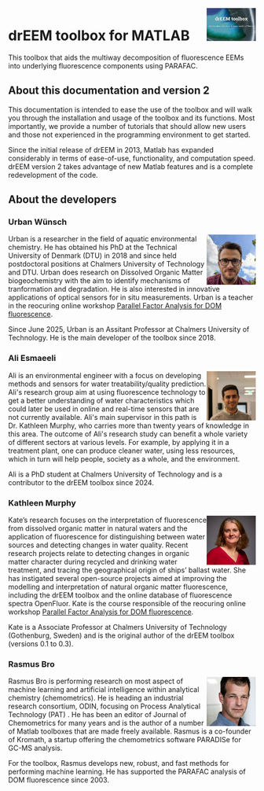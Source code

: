 <img src="top right corner logo.png" width="100" height="auto" align="right"/>

# drEEM toolbox for MATLAB
This toolbox that aids the multiway decomposition of fluorescence EEMs into underlying fluorescence components using PARAFAC.

## About this documentation and version 2
This documentation is intended to ease the use of the toolbox and will walk you through the installation and usage of the toolbox and its functions. Most importantly, we provide a number of tutorials that should allow new users and those not experienced in the programming environment to get started.

Since the initial release of drEEM in 2013, Matlab has expanded considerably in terms of ease-of-use, functionality, and computation speed. drEEM version 2 takes advantage of new Matlab features and is a complete redevelopment of the code.



<!--<p align="center">
 <iframe width="80%" height="400" allowfullscreen="true"
src="https://www.youtube.com/embed/N_M8hMbKJFA?autoplay=1&mute=1&hl=en&cc_lang_pref=en&cc_load_policy=1">
</iframe>
</p>-->

## About the developers
### Urban Wünsch

<img src="dev_urban.jpeg" width="100" height="auto" align="right"/>Urban is a researcher in the field of aquatic environmental chemistry. He has obtained his PhD at the Technical University of Denmark (DTU) in 2018 and since held postdoctoral positions at Chalmers University of Technology and DTU. Urban does research on Dissolved Organic Matter biogeochemistry with the aim to identify mechanisms of tranformation and degradation. He is also interested in innovative applications of optical sensors for in situ measurements. Urban is a teacher in the reocuring online workshop [Parallel Factor Analysis for DOM fluorescence](https://dreem.gitlab.io/coursepage/). 

Since June 2025, Urban is an Assitant Professor at Chalmers University of Technology. He is the main developer of the toolbox since 2018.

### Ali Esmaeeli
<img src="dev_ali.jpeg" width="100" height="auto" align="right"/>Ali is an environmental engineer with a focus on developing methods and sensors for water treatability/quality prediction. Ali's research group aim at using fluorescence technology to get a better understanding of water characteristics which could later be used in online and real-time sensors that are not currently available. Ali's main supervisor in this path is Dr. Kathleen Murphy, who carries more than twenty years of knowledge in this area. The outcome of Ali's research study can benefit a whole variety of different sectors at various levels. For example, by applying it in a treatment plant, one can produce cleaner water, using less resources, which in turn will help people, society as a whole, and the environment.

Ali is a PhD student at Chalmers University of Technology and is a contributor to the drEEM toolbox since 2024.

### Kathleen Murphy

<img src="dev_kate.jpeg" width="100" height="auto" align="right"/>Kate’s research focuses on the interpretation of fluorescence from dissolved organic matter in natural waters and the application of fluorescence for distinguishing between water sources and detecting changes in water quality. Recent research projects relate to detecting changes in organic matter character during recycled and drinking water treatment, and tracing the geographical origin of ships’ ballast water. She has instigated several open-source projects aimed at improving the modelling and interpretation of natural organic matter fluorescence, including the drEEM toolbox and the online database of fluorescence spectra OpenFluor. Kate is the course responsible of the reocuring online workshop [Parallel Factor Analysis for DOM fluorescence](https://dreem.gitlab.io/coursepage/). 

Kate is a Associate Professor at Chalmers University of Technology (Gothenburg, Sweden) and is the original author of the drEEM toolbox (versions 0.1 to 0.3).


### Rasmus Bro

<img src="dev_rasmus.jpg" width="100" height="auto" align="right"/>Rasmus Bro is performing research on most aspect of machine learning and artificial intelligence within analytical chemistry (chemometrics). He is heading an industrial research consortium, ODIN, focusing on Process Analytical Technology (PAT) . He has been an editor of Journal of Chemometrics for many years and is the author of a number of Matlab toolboxes that are made freely available. Rasmus is a co-founder of Kromath, a startup offering the chemometrics software PARADISe for GC-MS analysis.	

For the toolbox, Rasmus develops new, robust, and fast methods for performing machine learning. He has supported the PARAFAC analysis of DOM fluorescence since 2003.